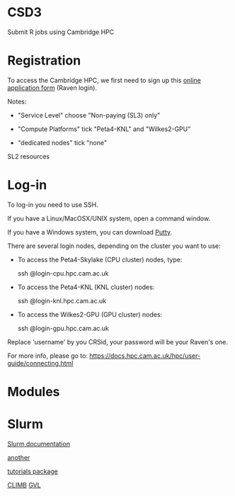 # CSD3
Submit R jobs using Cambridge HPC

# Registration

To access the Cambridge HPC, we first need to sign up this [online application form](https://www.hpc.cam.ac.uk/applications-access-research-computing-services) (Raven login).

Notes:

- "Service Level" choose "Non-paying (SL3) only"

- "Compute Platforms" tick "Peta4-KNL" and "Wilkes2-GPU"

- "dedicated nodes" tick "none"

SL2 resources


# Log-in

To log-in you need to use SSH.

If you have a Linux/MacOSX/UNIX system, open a command window.

If you have a Windows system, you can download [Putty](https://www.putty.org/).


There are several login nodes, depending on the cluster you want to use: 

  - To access the Peta4-Skylake (CPU cluster) nodes, type:
  
    ssh <username>@login-cpu.hpc.cam.ac.uk
    
  - To access the Peta4-KNL (KNL cluster) nodes:
  
    ssh <username>@login-knl.hpc.cam.ac.uk
    
  - To access the Wilkes2-GPU (GPU cluster) nodes:
  
    ssh <username>@login-gpu.hpc.cam.ac.uk

Replace 'username' by you CRSid, your password will be your Raven's one.
  
For more info, please go to: https://docs.hpc.cam.ac.uk/hpc/user-guide/connecting.html

# Modules


# Slurm

[Slurm documentation](https://slurm.schedmd.com/documentation.html)

[another](https://modules.readthedocs.io/en/latest/module.html)



[tutorials package](https://education.rstudio.com/blog/2020/09/delivering-learnr-tutorials-in-a-package/)

[CLIMB](https://bryn.climb.ac.uk/user/login/?next=/)
[GVL](https://www.gvl.org.au/about/)
